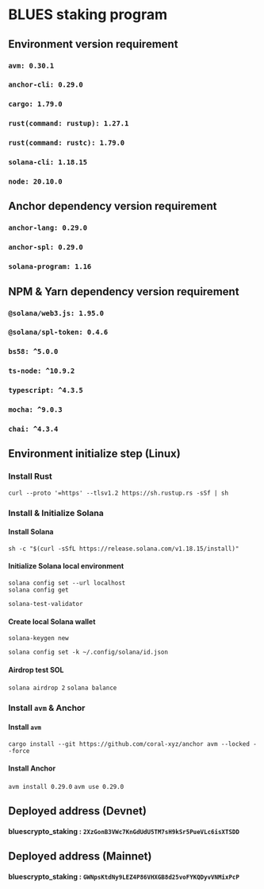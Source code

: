 # BLUES staking program
## Environment version requirement

### `avm: 0.30.1`
### `anchor-cli: 0.29.0`
### `cargo: 1.79.0`
### `rust(command: rustup): 1.27.1`
### `rust(command: rustc): 1.79.0`
### `solana-cli: 1.18.15`
### `node: 20.10.0`

## Anchor dependency version requirement
### `anchor-lang: 0.29.0`
### `anchor-spl: 0.29.0`
### `solana-program: 1.16`

## NPM & Yarn dependency version requirement
### `@solana/web3.js: 1.95.0`
### `@solana/spl-token: 0.4.6`
### `bs58: ^5.0.0`
### `ts-node: ^10.9.2`
### `typescript: ^4.3.5`
### `mocha: ^9.0.3`
### `chai: ^4.3.4`

## Environment initialize step (Linux)
### Install Rust
`curl --proto '=https' --tlsv1.2 https://sh.rustup.rs -sSf | sh`
### Install & Initialize Solana
#### Install Solana
`sh -c "$(curl -sSfL https://release.solana.com/v1.18.15/install)"`
#### Initialize Solana local environment
````
solana config set --url localhost
solana config get
````
`solana-test-validator`
#### Create local Solana wallet
`solana-keygen new`

`solana config set -k ~/.config/solana/id.json`
#### Airdrop test SOL
`solana airdrop 2`
`solana balance`
### Install `avm` & Anchor
#### Install `avm`
`cargo install --git https://github.com/coral-xyz/anchor avm --locked --force`
#### Install Anchor
`avm install 0.29.0`
`avm use 0.29.0`

## Deployed address (Devnet)
#### bluescrypto_staking : `2XzGonB3VWc7KnGdUdU5TM7sH9kSr5PueVLc6isXTSDD`

## Deployed address (Mainnet)
#### bluescrypto_staking : `GWNpsKtdNy9LEZ4P86VHXGB8d25voFYKQDyvVNMixPcP`